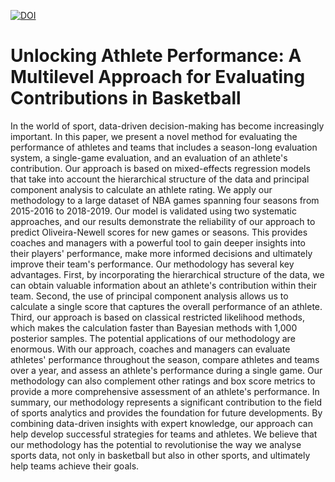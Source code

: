 [![DOI](https://zenodo.org/badge/DOI/10.5281/zenodo.7787951.svg)](https://doi.org/10.5281/zenodo.7787951)


# Unlocking Athlete Performance: A Multilevel Approach for Evaluating Contributions in Basketball

In the world of sport, data-driven decision-making has become increasingly important. In this paper, we present a novel method for evaluating the performance of athletes and teams that includes a season-long evaluation system, a single-game evaluation, and an evaluation of an athlete's contribution. Our approach is based on mixed-effects regression models that take into account the hierarchical structure of the data and principal component analysis to calculate an athlete rating. We apply our methodology to a large dataset of NBA games spanning four seasons from 2015-2016 to 2018-2019. Our model is validated using two systematic approaches, and our results demonstrate the reliability of our approach to predict Oliveira-Newell scores for new games or seasons. This provides coaches and managers with a powerful tool to gain deeper insights into their players' performance, make more informed decisions and ultimately improve their team's performance. Our methodology has several key advantages. First, by incorporating the hierarchical structure of the data, we can obtain valuable information about an athlete's contribution within their team. Second, the use of principal component analysis allows us to calculate a single score that captures the overall performance of an athlete. Third, our approach is based on classical restricted likelihood methods, which makes the calculation faster than Bayesian methods with 1,000 posterior samples. The potential applications of our methodology are enormous. With our approach, coaches and managers can evaluate athletes' performance throughout the season, compare athletes and teams over a year, and assess an athlete's performance during a single game. Our methodology can also complement other ratings and box score metrics to provide a more comprehensive assessment of an athlete's performance. In summary, our methodology represents a significant contribution to the field of sports analytics and provides the foundation for future developments. By combining data-driven insights with expert knowledge, our approach can help develop successful strategies for teams and athletes. We believe that our methodology has the potential to revolutionise the way we analyse sports data, not only in basketball but also in other sports, and ultimately help teams achieve their goals.
